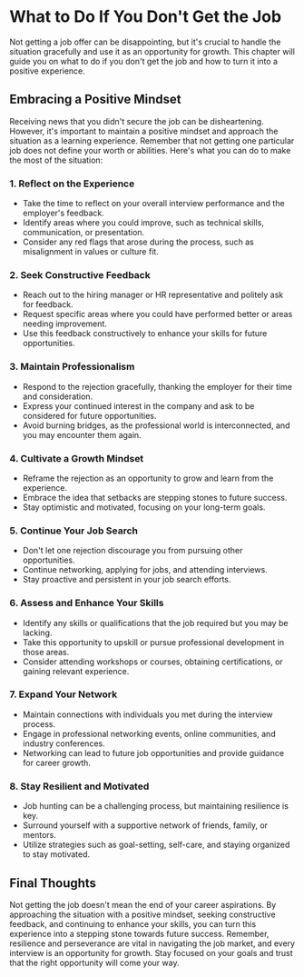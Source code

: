 What to Do If You Don't Get the Job
============================================

Not getting a job offer can be disappointing, but it's crucial to handle the situation gracefully and use it as an opportunity for growth. This chapter will guide you on what to do if you don't get the job and how to turn it into a positive experience.

Embracing a Positive Mindset
----------------------------

Receiving news that you didn't secure the job can be disheartening. However, it's important to maintain a positive mindset and approach the situation as a learning experience. Remember that not getting one particular job does not define your worth or abilities. Here's what you can do to make the most of the situation:

### 1. Reflect on the Experience

* Take the time to reflect on your overall interview performance and the employer's feedback.
* Identify areas where you could improve, such as technical skills, communication, or presentation.
* Consider any red flags that arose during the process, such as misalignment in values or culture fit.

### 2. Seek Constructive Feedback

* Reach out to the hiring manager or HR representative and politely ask for feedback.
* Request specific areas where you could have performed better or areas needing improvement.
* Use this feedback constructively to enhance your skills for future opportunities.

### 3. Maintain Professionalism

* Respond to the rejection gracefully, thanking the employer for their time and consideration.
* Express your continued interest in the company and ask to be considered for future opportunities.
* Avoid burning bridges, as the professional world is interconnected, and you may encounter them again.

### 4. Cultivate a Growth Mindset

* Reframe the rejection as an opportunity to grow and learn from the experience.
* Embrace the idea that setbacks are stepping stones to future success.
* Stay optimistic and motivated, focusing on your long-term goals.

### 5. Continue Your Job Search

* Don't let one rejection discourage you from pursuing other opportunities.
* Continue networking, applying for jobs, and attending interviews.
* Stay proactive and persistent in your job search efforts.

### 6. Assess and Enhance Your Skills

* Identify any skills or qualifications that the job required but you may be lacking.
* Take this opportunity to upskill or pursue professional development in those areas.
* Consider attending workshops or courses, obtaining certifications, or gaining relevant experience.

### 7. Expand Your Network

* Maintain connections with individuals you met during the interview process.
* Engage in professional networking events, online communities, and industry conferences.
* Networking can lead to future job opportunities and provide guidance for career growth.

### 8. Stay Resilient and Motivated

* Job hunting can be a challenging process, but maintaining resilience is key.
* Surround yourself with a supportive network of friends, family, or mentors.
* Utilize strategies such as goal-setting, self-care, and staying organized to stay motivated.

Final Thoughts
--------------

Not getting the job doesn't mean the end of your career aspirations. By approaching the situation with a positive mindset, seeking constructive feedback, and continuing to enhance your skills, you can turn this experience into a stepping stone towards future success. Remember, resilience and perseverance are vital in navigating the job market, and every interview is an opportunity for growth. Stay focused on your goals and trust that the right opportunity will come your way.
